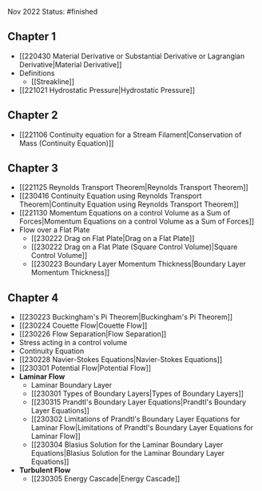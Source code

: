 Nov 2022
Status: #finished 
## Chapter 1
- [[220430 Material Derivative or Substantial Derivative or Lagrangian Derivative|Material Derivative]]
- Definitions
	- [[Streakline]]
- [[221021 Hydrostatic Pressure|Hydrostatic Pressure]]
## Chapter 2 
- [[221106 Continuity equation for a Stream Filament|Conservation of Mass (Continuity Equation)]]
## Chapter 3 
- [[221125 Reynolds Transport Theorem|Reynolds Transport Theorem]]
- [[230416 Continuity Equation using Reynolds Transport Theorem|Continuity Equation using Reynolds Transport Theorem]]
- [[221130 Momentum Equations on a control Volume as a Sum of Forces|Momentum Equations on a control Volume as a Sum of Forces]]
- Flow over a Flat Plate
	- [[230222 Drag on Flat Plate|Drag on a Flat Plate]]
	- [[230222 Drag on a Flat Plate (Square Control Volume)|Square Control Volume]]
	- [[230223 Boundary Layer Momentum Thickness|Boundary Layer Momentum Thickness]]
## Chapter 4 
- [[230223 Buckingham's Pi Theorem|Buckingham's Pi Theorem]]
- [[230224 Couette Flow|Couette Flow]]
- [[230226 Flow Separation|Flow Separation]]
- Stress acting in a control volume
- Continuity Equation
- [[230228 Navier-Stokes Equations|Navier-Stokes Equations]]
- [[230301 Potential Flow|Potential Flow]]
- **Laminar Flow**
	- Laminar Boundary Layer
	- [[230301 Types of Boundary Layers|Types of Boundary Layers]]
	- [[230315 Prandtl's Boundary Layer Equations|Prandtl's Boundary Layer Equations]]
	- [[230302 Limitations of Prandtl's Boundary Layer Equations for Laminar Flow|Limitations of Prandtl's Boundary Layer Equations for Laminar Flow]]
	- [[230304 Blasius Solution for the Laminar Boundary Layer Equations|Blasius Solution for the Laminar Boundary Layer Equations]]
- **Turbulent Flow**
	- [[230305 Energy Cascade|Energy Cascade]]



